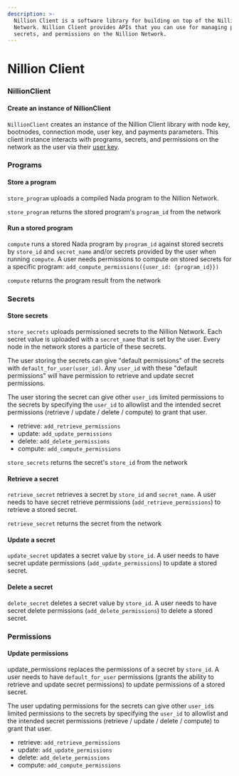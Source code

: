 ```yaml
---
description: >-
  Nillion Client is a software library for building on top of the Nillion
  Network. Nillion Client provides APIs that you can use for managing programs,
  secrets, and permissions on the Nillion Network.
---
```


# Nillion Client

### NillionClient

#### Create an instance of NillionClient

`NillionClient` creates an instance of the Nillion Client library with node key, bootnodes, connection mode, user key, and payments parameters. This client instance interacts with programs, secrets, and permissions on the network as the user via their [user key](concepts.md#user-key).

### Programs

#### **Store a program**

`store_program` uploads a compiled Nada program to the Nillion Network.&#x20;

`store_program` returns the stored program's `program_id` from the network

#### **Run a stored program**

`compute` runs a stored Nada program by `program_id` against stored secrets by `store_id` and `secret_name` and/or secrets provided by the user when running `compute`. A user needs permissions to compute on stored secrets for a specific program: `add_compute_permissions({user_id: {program_id}})`

`compute` returns the program result from the network

### Secrets

#### **Store secrets**

`store_secrets` uploads permissioned secrets to the Nillion Network. Each secret value is uploaded with a `secret_name` that is set by the user. Every node in the network stores a particle of these secrets.

The user storing the secrets can give "default permissions" of the secrets with `default_for_user(user_id)`. Any `user_id` with these "default permissions" will have permission to retrieve and update secret permissions.

The user storing the secret can give other `user_id`s limited permissions to the secrets by specifying the `user_id` to allowlist and the intended secret permissions (retrieve / update / delete / compute) to grant that user.

* retrieve: `add_retrieve_permissions`
* update: `add_update_permissions`
* delete: `add_delete_permissions`
* compute: `add_compute_permissions`

`store_secrets` returns the secret's `store_id` from the network

#### **Retrieve a secret**

`retrieve_secret` retrieves a secret by `store_id` and `secret_name`. A user needs to have secret retrieve permissions (`add_retrieve_permissions`) to retrieve a stored secret.

`retrieve_secret` returns the secret from the network

#### Update a secret

`update_secret` updates a secret value by `store_id`. A user needs to have secret update permissions (`add_update_permissions`) to update a stored secret.

#### Delete a secret

`delete_secret` deletes a secret value by `store_id`. A user needs to have secret delete permissions (`add_delete_permissions`) to delete a stored secret.

### Permissions

#### Update permissions

update\_permissions replaces the permissions of a secret by `store_id`. A user needs to have `default_for_user` permissions (grants the ability to retrieve and update secret permissions) to update permissions of a stored secret.&#x20;

The user updating permissions for the secrets can give other `user_id`s limited permissions to the secrets by specifying the `user_id` to allowlist and the intended secret permissions (retrieve / update / delete / compute) to grant that user.

* retrieve: `add_retrieve_permissions`
* update: `add_update_permissions`
* delete: `add_delete_permissions`
* compute: `add_compute_permissions`
